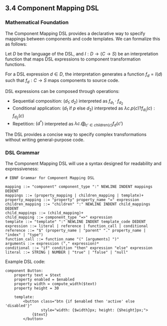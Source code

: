 ## 3.4 Component Mapping DSL

### Mathematical Foundation

The Component Mapping DSL provides a declarative way to specify mappings between components and code templates. We can formalize this as follows:

Let $D$ be the language of the DSL, and $I : D \rightarrow (C \rightarrow S)$ be an interpretation function that maps DSL expressions to component transformation functions.

For a DSL expression $d \in D$, the interpretation generates a function $f_d = I(d)$ such that $f_d : C \rightarrow S$ maps components to source code.

DSL expressions can be composed through operations:

- Sequential composition: $(d_1 ; d_2)$ interpreted as $f_{d_1} \cdot f_{d_2}$
- Conditional application: $(d_1 \text{ if } p \text{ else } d_2)$ interpreted as $\lambda c . p(c) ? f_{d_1}(c) : f_{d_2}(c)$
- Repetition: $(d^*)$ interpreted as $\lambda c . \bigoplus_{c' \in children(c)} f_d(c')$

The DSL provides a concise way to specify complex transformations without writing general-purpose code.

### DSL Grammar

The Component Mapping DSL will use a syntax designed for readability and expressiveness:

```
# EBNF Grammar for Component Mapping DSL

mapping ::= "component" component_type ":" NEWLINE INDENT mappings DEDENT
mappings ::= (property_mapping | children_mapping | template)+
property_mapping ::= "property" property_name "=" expression
children_mapping ::= "children" ":" NEWLINE INDENT child_mappings DEDENT
child_mappings ::= (child_mapping)+
child_mapping ::= component_type "=>" expression
template ::= "template" ":" NEWLINE INDENT template_code DEDENT
expression ::= literal | reference | function_call | conditional
reference ::= "$" (property_name | "parent" "." property_name | "index" | "type")
function_call ::= function_name "(" [arguments] ")"
arguments ::= expression ("," expression)*
conditional ::= "if" condition "then" expression "else" expression
literal ::= STRING | NUMBER | "true" | "false" | "null"
```

Example DSL code:

```
component Button:
    property text = $text
    property enabled = $enabled
    property width = compute_width($text)
    property height = 30

    template:
        <button class="btn {if $enabled then 'active' else 'disabled'}"
                style="width: {$width}px; height: {$height}px;">
            {$text}
        </button>
```
